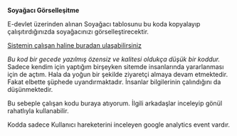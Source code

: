 **Soyağacı Görselleşitme**

E-devlet üzerinden alınan Soyağacı tablosunu bu koda kopyalayıp çalışıtırdığınızda soyağacınızı görselleştirecektir.

[Sistemin çalışan haline buradan ulaşabilirsiniz](https://soyagaci.orveg.com)

_Bu kod bir gecede yazılmış özensiz ve kalitesi oldukça düşük bir koddur._ Sadece kendim için yaptığım birşeyken sitemde insanlarında yararlanması için de açtım.
Hala da yoğun bir şekilde ziyaretçi almaya devam etmektedir. Fakat elbette şüphede uyandırmaktadır. İnsanlar bilgilerinin çalındığını da düşünmektedir.


Bu sebeple çalışan kodu buraya atıyorum. İlgili arkadaşlar inceleyip gönül rahatlıyla kullanabilir.

Kodda sadece Kullanıcı hareketerini inceleyen google analytics event vardır.